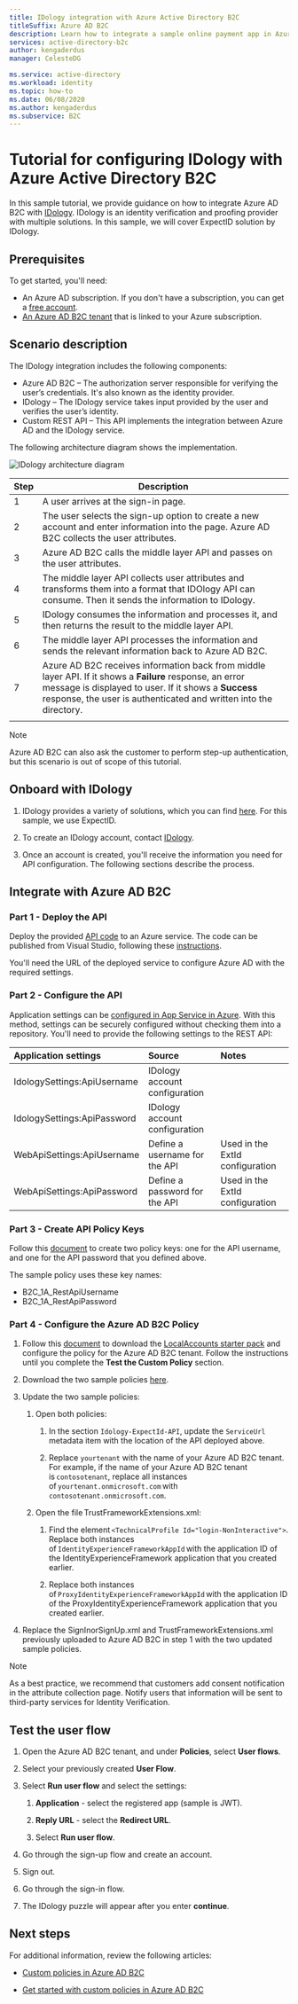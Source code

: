 ```yaml
---
title: IDology integration with Azure Active Directory B2C
titleSuffix: Azure AD B2C
description: Learn how to integrate a sample online payment app in Azure AD B2C with IDology. IDology is an identity verification and proofing provider with multiple solutions.
services: active-directory-b2c
author: kengaderdus
manager: CelesteDG

ms.service: active-directory
ms.workload: identity
ms.topic: how-to
ms.date: 06/08/2020
ms.author: kengaderdus
ms.subservice: B2C
---
```


# Tutorial for configuring IDology with Azure Active Directory B2C 

In this sample tutorial, we provide guidance on how to integrate Azure AD B2C with [IDology](https://www.idology.com/solutions/). IDology is an identity verification and proofing provider with multiple solutions. In this sample, we will cover ExpectID solution by IDology.

## Prerequisites

To get started, you'll need:

* An Azure AD subscription. If you don't have a subscription, you can get a [free account](https://azure.microsoft.com/free/).
* [An Azure AD B2C tenant](tutorial-create-tenant.md) that is linked to your Azure subscription.

## Scenario description

The IDology integration includes the following components:

- Azure AD B2C – The authorization server responsible for verifying the user’s credentials. It's also known as the identity provider.
- IDology – The IDology service takes input provided by the user and verifies the user’s identity.
- Custom REST API – This API implements the integration between Azure AD and the IDology service.

The following architecture diagram shows the implementation.

![IDology architecture diagram](media/partner-idology/idology-architecture-diagram.png)

| Step | Description |
|------|------|
|1     | A user arrives at the sign-in page. |
|2     | The user selects the sign-up option to create a new account and enter information into the page. Azure AD B2C collects the user attributes. |
|3     | Azure AD B2C calls the middle layer API and passes on the user attributes. |
|4     | The middle layer API collects user attributes and transforms them into a format that IDOlogy API can consume. Then it sends the information to IDology. |
|5     | IDology consumes the information and processes it, and then returns the result to the middle layer API. |
|6     | The middle layer API processes the information and sends the relevant information back to Azure AD B2C. |
|7     | Azure AD B2C receives information back from middle layer API. If it shows a **Failure** response, an error message is displayed to user. If it shows a **Success** response, the user is authenticated and written into the directory. |
|      |      |

> [!NOTE]
> Azure AD B2C can also ask the customer to perform step-up authentication, but this scenario is out of scope of this tutorial.

## Onboard with IDology

1. IDology provides a variety of solutions, which you can find [here](https://www.idology.com/solutions/). For this sample, we use ExpectID.

2. To create an IDology account, contact [IDology](https://www.idology.com/request-a-demo/microsoft-integration-signup/).

3. Once an account is created, you'll receive the information you need for API configuration. The following sections describe the process.

## Integrate with Azure AD B2C

### Part 1 - Deploy the API

Deploy the provided [API code](https://github.com/azure-ad-b2c/partner-integrations/tree/master/samples/IDology/Api) to an Azure service. The code can be published from Visual Studio, following these [instructions](/visualstudio/deployment/quickstart-deploy-to-azure).

You'll need the URL of the deployed service to configure Azure AD with the required settings.

### Part 2 - Configure the API 

Application settings can be [configured in App Service in Azure](../app-service/configure-common.md#configure-app-settings). With this method, settings can be securely configured without checking them into a repository. You'll need to provide the following settings to the REST API:

| Application settings | Source | Notes |
| :-------- | :------------| :-----------|
|IdologySettings:ApiUsername | IDology account configuration |     |
|IdologySettings:ApiPassword | IDology account configuration |     |
|WebApiSettings:ApiUsername |Define a username for the API| Used in the ExtId configuration |
|WebApiSettings:ApiPassword | Define a password for the API | Used in the ExtId configuration

### Part 3 - Create API Policy Keys

Follow this [document](secure-rest-api.md#add-rest-api-username-and-password-policy-keys) to create two policy keys: one for the API username, and one for the API password that you defined above.

The sample policy uses these key names:

* B2C_1A_RestApiUsername
* B2C_1A_RestApiPassword

### Part 4 - Configure the Azure AD B2C Policy

1. Follow this [document](tutorial-create-user-flows.md?pivots=b2c-custom-policy#custom-policy-starter-pack) to download the [LocalAccounts starter pack](https://github.com/Azure-Samples/active-directory-b2c-custom-policy-starterpack/tree/master/LocalAccounts) and configure the policy for the Azure AD B2C tenant. Follow the instructions until you complete the **Test the Custom Policy** section.

2. Download the two sample policies [here](https://github.com/azure-ad-b2c/partner-integrations/tree/master/samples/IDology/policy).

3. Update the two sample policies:

   1. Open both policies:

      1. In the section `Idology-ExpectId-API`, update the `ServiceUrl` metadata item with the location of the API deployed above.

      1. Replace `yourtenant` with the name of your Azure AD B2C tenant.
      For example, if the name of your Azure AD B2C tenant is `contosotenant`, replace all instances of `yourtenant.onmicrosoft.com` with `contosotenant.onmicrosoft.com`.

   1. Open the file TrustFrameworkExtensions.xml:

      1. Find the element `<TechnicalProfile Id="login-NonInteractive">`. Replace both instances of `IdentityExperienceFrameworkAppId` with the application ID of the IdentityExperienceFramework application that you created earlier.

      1. Replace both instances of `ProxyIdentityExperienceFrameworkAppId` with the application ID of the ProxyIdentityExperienceFramework application that you created earlier.

4. Replace the SignInorSignUp.xml and TrustFrameworkExtensions.xml previously uploaded to Azure AD B2C in step 1 with the two updated sample policies.

> [!NOTE]
> As a best practice, we recommend that customers add consent notification in the attribute collection page. Notify users that information will be sent to third-party services for Identity Verification.

## Test the user flow

1. Open the Azure AD B2C tenant, and under **Policies**, select **User flows**.

2. Select your previously created **User Flow**.

3. Select **Run user flow** and select the settings:

   1. **Application** - select the registered app (sample is JWT).

   1. **Reply URL** - select the **Redirect URL**.

   1. Select **Run user flow**.

4. Go through the sign-up flow and create an account.

5. Sign out.

6. Go through the sign-in flow.

7. The IDology puzzle will appear after you enter **continue**.

## Next steps

For additional information, review the following articles:

- [Custom policies in Azure AD B2C](custom-policy-overview.md)

- [Get started with custom policies in Azure AD B2C](tutorial-create-user-flows.md?pivots=b2c-custom-policy)
